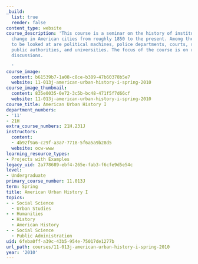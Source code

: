 ```yaml
---
_build:
  list: true
  render: false
content_type: website
course_description: 'This course is a seminar on the history of institutions and institutional
  change in American cities from roughly 1850 to the present. Among the institutions
  to be looked at are political machines, police departments, courts, schools, prisons,
  public authorities, and universities. The focus of the course is on readings and
  discussions.

  '
course_image:
  content: b61539b7-1a08-c8ce-b389-47b60378b5e7
  website: 11-013j-american-urban-history-i-spring-2010
course_image_thumbnail:
  content: 835e0035-0e72-3c5b-bc48-471f5f7d66cf
  website: 11-013j-american-urban-history-i-spring-2010
course_title: American Urban History I
department_numbers:
- '11'
- 21H
extra_course_numbers: 21H.231J
instructors:
  content:
  - 4b92f9a6-c29f-a3a7-7718-5f6a5a9b28d5
  website: ocw-www
learning_resource_types:
- Projects with Examples
legacy_uid: 2a778689-ebf4-265e-fab3-f6cfe9d5e54c
level:
- Undergraduate
primary_course_number: 11.013J
term: Spring
title: American Urban History I
topics:
- - Social Science
  - Urban Studies
- - Humanities
  - History
  - American History
- - Social Science
  - Public Administration
uid: 6feba0ff-a39c-43b5-954e-75017de1277b
url_path: courses/11-013j-american-urban-history-i-spring-2010
year: '2010'
---
```

